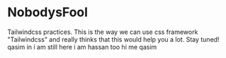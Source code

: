 # NobodysFool
Tailwindcss practices.
This is the way we can use css framework "Tailwindcss" and really thinks that this would help you a lot.
Stay tuned!
qasim in
i am still here
i am hassan too
hi me qasim
